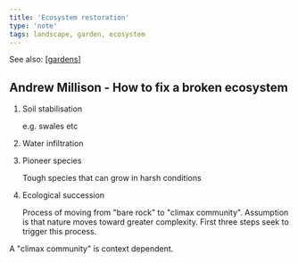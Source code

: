 ```yaml
---
title: 'Ecosystem restoration'
type: 'note'
tags: landscape, garden, ecosystem
---
```


See also: [[gardens]]

## Andrew Millison - How to fix a broken ecosystem

1. Soil stabilisation

    e.g. swales etc

2. Water infiltration
3. Pioneer species

    Tough species that can grow in harsh conditions

4. Ecological succession

    Process of moving from "bare rock" to "climax community". Assumption is that nature moves toward greater complexity. First three steps seek to trigger this process.

A "climax community" is context dependent. 


[//begin]: # "Autogenerated link references for markdown compatibility"
[gardens]: gardens "Gardens"
[//end]: # "Autogenerated link references"